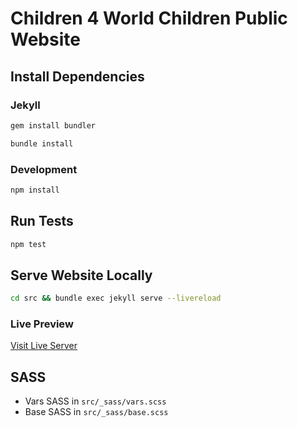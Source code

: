 # Children 4 World Children Public Website

## Install Dependencies

### Jekyll

```bash
gem install bundler
```

```bash
bundle install
```

### Development

```bash
npm install
```

## Run Tests

```bash
npm test
```

## Serve Website Locally

```bash
cd src && bundle exec jekyll serve --livereload
```

### Live Preview

[Visit Live Server](http://127.0.0.1:4000/)

## SASS

- Vars SASS in `src/_sass/vars.scss`
- Base SASS in `src/_sass/base.scss`
